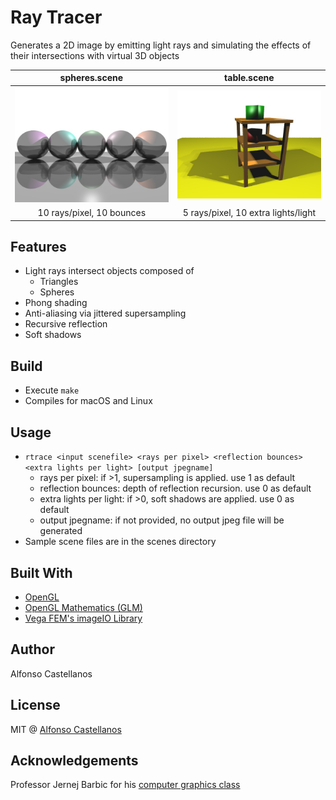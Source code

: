 # Ray Tracer

Generates a 2D image by emitting light rays and simulating the effects of their intersections with virtual 3D objects

spheres.scene             | table.scene
:------------------------:|:-----------------------------------:
![](spheres.jpg)          | ![](table.jpg)
10 rays/pixel, 10 bounces | 5 rays/pixel, 10 extra lights/light

## Features
- Light rays intersect objects composed of
  - Triangles
  - Spheres
- Phong shading
- Anti-aliasing via jittered supersampling
- Recursive reflection
- Soft shadows

## Build
- Execute `make`
- Compiles for macOS and Linux

## Usage
- `rtrace <input scenefile> <rays per pixel> <reflection bounces> <extra lights per light> [output jpegname]`
  - rays per pixel: if >1, supersampling is applied. use 1 as default
  - reflection bounces: depth of reflection recursion. use 0 as default
  - extra lights per light: if >0, soft shadows are applied. use 0 as default
  - output jpegname: if not provided, no output jpeg file will be generated
- Sample scene files are in the scenes directory

## Built With
- [OpenGL](https://www.opengl.org/)
- [OpenGL Mathematics (GLM)](https://glm.g-truc.net)
- [Vega FEM's imageIO Library](http://barbic.usc.edu/vega/)

## Author
Alfonso Castellanos

## License
MIT @ [Alfonso Castellanos](https://github.com/fonzcastellanos)

## Acknowledgements
Professor Jernej Barbic for his [computer graphics class](http://barbic.usc.edu/cs420-s17/)
